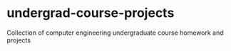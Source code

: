 # undergrad-course-projects
Collection of computer engineering undergraduate course homework and projects
